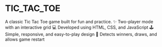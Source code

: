 # TIC_TAC_TOE
A classic Tic Tac Toe game built for fun and practice.  ✨ Two-player mode with an interactive grid  💻 Developed using HTML, CSS, and JavaScript  🕹️ Simple, responsive, and easy-to-play design  🔄 Detects winners, draws, and allows game restart
